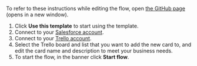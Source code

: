 To refer to these instructions while editing the flow, open [the GitHub page](https://github.com/ot4i/app-connect-templates/blob/main/resources/markdown/Create%20a%20new%20Trello%20card%20for%20a%20new%20Salesforce%20campaign_instructions.md) (opens in a new window).

1. Click **Use this template** to start using the template.
1. Connect to your [Salesforce account](https://ibm.biz/aassalesforce).
1. Connect to your [Trello account](https://ibm.biz/aastrello).
1. Select the Trello board and list that you want to add the new card to, and edit the card name and description to meet your business needs.
1. To start the flow, in the banner click **Start flow**.
